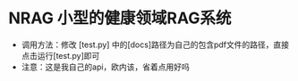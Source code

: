 # NRAG 小型的健康领域RAG系统
- 调用方法：修改 [test.py] 中的[docs]路径为自己的包含pdf文件的路径，直接点击运行[test.py]即可
- 注意：这是我自己的api，欧内该，省着点用好吗 

